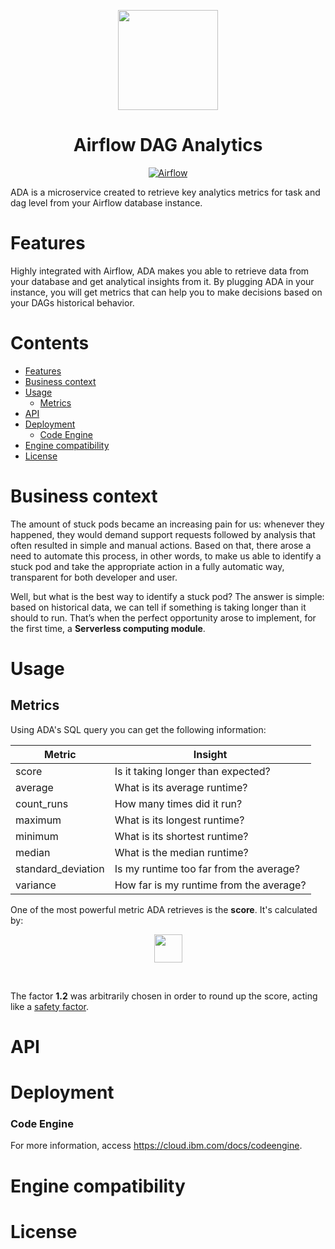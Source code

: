 <p align="center">
    <img src="https://media.github.ibm.com/user/376942/files/7bb5fe80-231a-11ed-8440-8c14e1e3c289" height="160">
    <h1 align="center">Airflow DAG Analytics</h1>
</p>

<p align="center">
  <a href="https://airflow.apache.org/">
    <img alt="Airflow" src="https://img.shields.io/static/v1?label=MADE+FOR&message=AIRFLOW&color=017CEE&logo=Apache+Airflow" />
  </a>
</p>

<!-- <h1><img height="20" src="https://media.github.ibm.com/user/376942/files/ebc48480-231a-11ed-8b70-30e2b8893504">&nbsp;&nbsp;What is ADA?</h1> -->

ADA is a microservice created to retrieve key analytics metrics for task and dag level from your Airflow database instance.

<h1>Features</h1>

Highly integrated with Airflow, ADA makes you able to retrieve data from your database and get analytical insights from it. By plugging ADA in your instance, you will get metrics that can help you to make decisions based on your DAGs historical behavior.

<h1>Contents</h1>

- [Features](#features)
- [Business context](#business-context)
- [Usage](#usage)
	- [Metrics](#metrics)
- [API](#api)
- [Deployment](#deployment)
	- [Code Engine](#code-engine)
- [Engine compatibility](#engine-compatibility)
- [License](#license)

<h1>Business context</h1>

The amount of stuck pods became an increasing pain for us: whenever they happened, they would demand support requests followed by analysis that often resulted in simple and manual actions. Based on that, there arose a need to automate this process, in other words, to make us able to identify a stuck pod and take the appropriate action in a fully automatic way, transparent for both developer and user.

Well, but what is the best way to identify a stuck pod? The answer is simple: based on historical data, we can tell if something is taking longer than it should to run. That’s when the perfect opportunity arose to implement, for the first time, a **Serverless computing module**.

<h1>Usage</h1>

<h2>Metrics</h2>

Using ADA's SQL query you can get the following information:

| Metric  | Insight  |
| ------------ | ------------ |
| score  | Is it taking longer than expected?  |
| average  | What is its average runtime?  |
| count_runs  | How many times did it run?  |
| maximum  | What is its longest runtime?  |
| minimum  | What is its shortest runtime?  |
| median | What is the median runtime?  |
| standard_deviation  | Is my runtime too far from the average? |
| variance  | How far is my runtime from the average? |

One of the most powerful metric ADA retrieves is the **score**. It's calculated by:
<br />

<p align="center">
    <img src="https://latex.codecogs.com/svg.image?score%20=%20(%5Cfrac%7B%20median%20&plus;%20standard%5C;deviation%7D%7Bmedian%7D)%20%5Ctimes%20median%20%5Ctimes%201.2" height="45">
</p>
<br />

The factor **1.2** was arbitrarily chosen in order to round up the score, acting like a <ins>safety factor</ins>.

<h1>API</h1>

<h1>Deployment</h1>

<h3>Code Engine</h3>

For more information, access https://cloud.ibm.com/docs/codeengine.

<h1>Engine compatibility</h1>

<h1>License</h1>